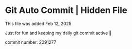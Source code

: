 # Git Auto Commit | Hidden File

This file was added Feb 12, 2025

Just for fun and keeping my daily git commit active 🤪

commit number: 2291277
